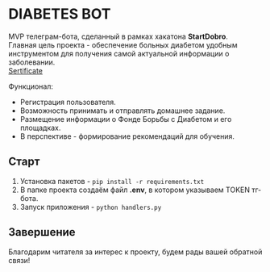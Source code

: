 DIABETES BOT
============
MVP телеграм-бота, сделанный в рамках хакатона **StartDobro**.  
Главная цель проекта - обеспечение больных диабетом удобным инструментом для получения самой актуальной информации о заболевании.  
[Sertificate](./images/sertificate.png)

Функционал:  
- Регистрация пользователя.
- Возможность принимать и отправлять домашнее задание.
- Размещение информации о Фонде Борьбы с Диабетом и его площадках.
- В перспективе - формирование рекомендаций для обучения.

## Старт
1. Установка пакетов - `pip install -r requirements.txt`
2. В папке проекта создаём файл **.env**, в котором указываем TOKEN тг-бота.
3. Запуск приложения - `python handlers.py`

## Завершение
Благодарим читателя за интерес к проекту, будем рады вашей обратной связи!
